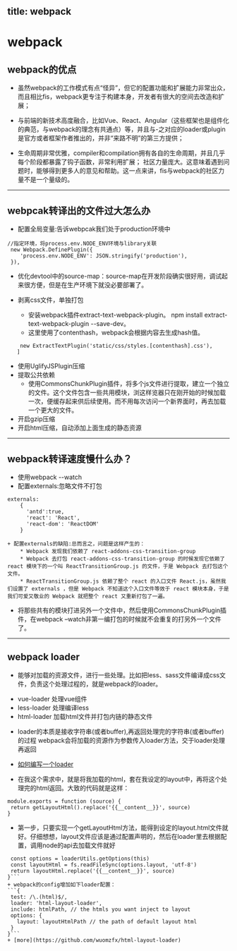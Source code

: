 title: webpack
---
# webpack

## webpack的优点
- 虽然webpack的工作模式有点“怪异”，但它的配置功能和扩展能力非常出众，而且相比fis，webpack更专注于构建本身，开发者有很大的空间去改造和扩展；

- 与前端的新技术高度融合，比如Vue、React、Angular（这些框架也是组件化的典范，与webpack的理念有共通点）等，并且与-之对应的loader或plugin是官方或者框架作者推出的，并非“来路不明”的第三方提供；

- 生命周期非常优雅，compiler和compilation拥有各自的生命周期，并且几乎每个阶段都暴露了钩子函数，非常利用扩展；
社区力量庞大。这意味着遇到问题时，能够得到更多人的意见和帮助。这一点来讲，fis与webpack的社区力量不是一个量级的。

---

## webpcak转译出的文件过大怎么办

- 配置全局变量:告诉webpcak我们处于production环境中

```
//指定环境，将process.env.NODE_ENV环境与library关联
 new Webpack.DefinePlugin({
    'process.env.NODE_ENV': JSON.stringify('production'),
 }),
```

- 优化devtool中的source-map：source-map在开发阶段确实很好用，调试起来很方便，但是在生产环境下就没必要部署了。 

- 剥离css文件，单独打包
 	+ 安装webpack插件extract-text-webpack-plugin。 npm install extract-text-webpack-plugin --save-dev。 
 	+ 这里使用了contenthash，webpack会根据内容去生成hash值。

 ```plugins:[
	 new ExtractTextPlugin('static/css/styles.[contenthash].css'),
	]
```

- 使用UglifyJSPlugin压缩
- 提取公共依赖
	 + 使用CommonsChunkPlugin插件，将多个js文件进行提取，建立一个独立的文件。这个文件包含一些共用模块，浏这样览器只在刚开始的时候加载一次，便缓存起来供后续使用。而不用每次访问一个新界面时，再去加载一个更大的文件。
- 开启gzip压缩
- 开启html压缩，自动添加上面生成的静态资源

---
## webpack转译速度慢什么办？
- 使用webpack --watch
- 配置externals:忽略文件不打包
```
externals: 
    {
      'antd':true,
      'react': 'React',
      'react-dom': 'ReactDOM'
    }
 ```
 	+ 配置externals的缺陷:总而言之，问题是这样产生的：
		* Webpack 发现我们依赖了 react-addons-css-transition-group
		* Webpack 去打包 react-addons-css-transition-group 的时候发现它依赖了 react 模块下的一个叫 ReactTransitionGroup.js 的文件，于是 Webpack 去打包这个文件。
		* ReactTransitionGroup.js 依赖了整个 react 的入口文件 React.js，虽然我们设置了 externals ，但是 Webpack 不知道这个入口文件等效于 react 模块本身，于是我们可爱又敬业的 Webpack 就把整个 react 又重新打包了一遍。
- 将那些共有的模块打进另外一个文件中，然后使用CommonsChunkPlugin插件，在webpack –watch非第一编打包的时候就不会重复的打另外一个文件了。

---

## webpack loader
- 能够对加载的资源文件，进行一些处理。比如把less、sass文件编译成css文件，负责这个处理过程的，就是webpack的loader。

 + vue-loader 处理vue组件
 + less-loader 处理编译less
 + html-loader 加载html文件并打包内链的静态文件

- loader的本质是接收字符串(或者buffer),再返回处理完的字符串(或者buffer)的过程
webpack会将加载的资源作为参数传入loader方法，交于loader处理再返回

- [如何编写一个loader](https://doc.webpack-china.org/contribute/writing-a-loader)
 + 在我这个需求中，就是将我加载的html，套在我设定的layout中，再将这个处理完的html返回。大致的代码就是这样：
 ```// {string} source: 加载的html的字符串值
module.exports = function (source) {
  return getLayoutHtml().replace('{{__content__}}', source)
}
 ```
 + 第一步，只要实现一个getLayoutHtml方法，能得到设定的layout.html文件就好。仔细想想，layout文件应该是通过配置声明的，然后在loader里去根据配置，调用node的api去加载文件就好
 ```module.exports = function (source) {
  const options = loaderUtils.getOptions(this)
  const layoutHtml = fs.readFileSync(options.layout, 'utf-8')
  return layoutHtml.replace('{{__content__}}', source)
}```
 + webpack的config增加如下loader配置：
 ```{
  test: /\.(html)$/,
  loader: 'html-layout-loader',
  include: htmlPath, // the htmls you want inject to layout
  options: {
    layout: layoutHtmlPath // the path of default layout html
  }
}```
 + [more](https://github.com/wuomzfx/html-layout-loader)

